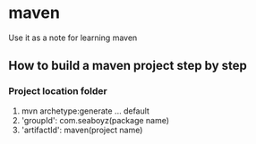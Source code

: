 # maven

Use it as a note for learning maven

## How to build a maven project step by step

### Project location folder

1. mvn archetype:generate
   ... default
2. 'groupId': com.seaboyz(package name)
3. 'artifactId': maven(project name)
